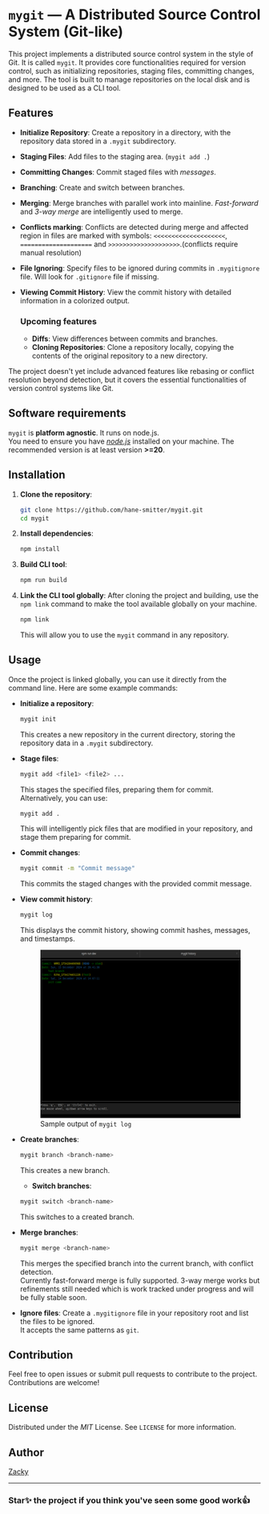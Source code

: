 # `mygit` ― A Distributed Source Control System (Git-like)

This project implements a distributed source control system in the style of Git. It is called `mygit`. It provides core functionalities required for version control, such as initializing repositories, staging files, committing changes, and more. The tool is built to manage repositories on the local disk and is designed to be used as a CLI tool.

## Features

- **Initialize Repository**: Create a repository in a directory, with the repository data stored in a `.mygit` subdirectory.
- **Staging Files**: Add files to the staging area. (`mygit add .`)
- **Committing Changes**: Commit staged files with _messages_.
- **Branching**: Create and switch between branches.
- **Merging**: Merge branches with parallel work into mainline. _Fast-forward_ and _3-way merge_ are intelligently used to merge.
- **Conflicts marking**: Conflicts are detected during merge and affected region in files are marked with symbols: `<<<<<<<<<<<<<<<<<<<<`, `====================` and `>>>>>>>>>>>>>>>>>>>>`.(conflicts require manual resolution)
- **File Ignoring**: Specify files to be ignored during commits in `.mygitignore` file. Will look for `.gitignore` file if missing.
- **Viewing Commit History**: View the commit history with detailed information in a colorized output.

  ### Upcoming features

  - **Diffs**: View differences between commits and branches.
  - **Cloning Repositories**: Clone a repository locally, copying the contents of the original repository to a new directory.

The project doesn't yet include advanced features like rebasing or conflict resolution beyond detection, but it covers the essential functionalities of version control systems like Git.

## Software requirements

`mygit` is **platform agnostic**. It runs on node.js.  
You need to ensure you have [_node.js_](https://nodejs.org/en/download/package-manager) installed on your machine. The recommended version is at least version **>=20**.

## Installation

1. **Clone the repository**:

   ```bash
   git clone https://github.com/hane-smitter/mygit.git
   cd mygit
   ```

2. **Install dependencies**:

   ```bash
   npm install
   ```

3. **Build CLI tool**:

   ```bash
   npm run build
   ```

4. **Link the CLI tool globally**:
   After cloning the project and building, use the `npm link` command to make the tool available globally on your machine.

   ```bash
   npm link
   ```

   This will allow you to use the `mygit` command in any repository.

## Usage

Once the project is linked globally, you can use it directly from the command line. Here are some example commands:

- **Initialize a repository**:

  ```bash
  mygit init
  ```

  This creates a new repository in the current directory, storing the repository data in a `.mygit` subdirectory.

- **Stage files**:

  ```bash
  mygit add <file1> <file2> ...
  ```

  This stages the specified files, preparing them for commit.  
  Alternatively, you can use:

  ```bash
  mygit add .
  ```

  This will intelligently pick files that are modified in your repository, and stage them preparing for commit.

- **Commit changes**:

  ```bash
  mygit commit -m "Commit message"
  ```

  This commits the staged changes with the provided commit message.

- **View commit history**:

  ```bash
  mygit log
  ```

  This displays the commit history, showing commit hashes, messages, and timestamps.

  <figure>
    <img width=900 src="https://raw.githubusercontent.com/hane-smitter/mygit/refs/heads/assets/mygit-commit-hist2.jpg" alt="commit history looge from CLI too called mygit" />
    <figcaption>Sample output of <code>mygit log</code></figcaption>
  </figure>

- **Create branches**:

  ```bash
  mygit branch <branch-name>
  ```

  This creates a new branch.

  - **Switch branches**:

  ```bash
  mygit switch <branch-name>
  ```

  This switches to a created branch.

- **Merge branches**:

  ```bash
  mygit merge <branch-name>
  ```

  This merges the specified branch into the current branch, with conflict detection.  
  Currently fast-forward merge is fully supported. 3-way merge works but refinements still needed which is work tracked under progress and will be fully stable soon.

<!-- - **View diffs**:

  ```bash
  mygit diff <commit-hash1> <commit-hash2>
  ```

  This shows the differences between two commits or branches. -->

- **Ignore files**:
  Create a `.mygitignore` file in your repository root and list the files to be ignored.  
  It accepts the same patterns as `git`.

<!-- - **Clone a repository**:
  ```bash
  mygit clone <source-directory> <destination-directory>
  ```
  This clones the repository from the source directory to the destination directory. -->

## Contribution

Feel free to open issues or submit pull requests to contribute to the project. Contributions are welcome!

## License

Distributed under the _MIT_ License. See `LICENSE` for more information.

## Author

[Zacky](https://lookupzach.netlify.app)

---

### Star✨ the project if you think you've seen some good work👍
